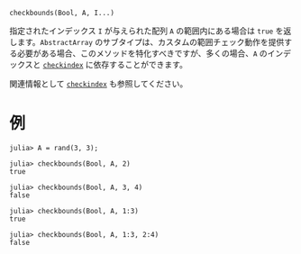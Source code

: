 ```
checkbounds(Bool, A, I...)
```

指定されたインデックス `I` が与えられた配列 `A` の範囲内にある場合は `true` を返します。`AbstractArray` のサブタイプは、カスタムの範囲チェック動作を提供する必要がある場合、このメソッドを特化すべきですが、多くの場合、`A` のインデックスと [`checkindex`](@ref) に依存することができます。

関連情報として [`checkindex`](@ref) も参照してください。

# 例

```jldoctest
julia> A = rand(3, 3);

julia> checkbounds(Bool, A, 2)
true

julia> checkbounds(Bool, A, 3, 4)
false

julia> checkbounds(Bool, A, 1:3)
true

julia> checkbounds(Bool, A, 1:3, 2:4)
false
```
